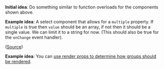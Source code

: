 **Initial idea**: Do something similar to function overloads for the components shown above.

**Example idea**: A select component that allows for a `multiple` property. If `multiple` is true then `value` should be an array, if not then it should be a single value. We can limit it to a string for now. (This should also be true for the `onChange` event handler).

([Source](https://blog.andrewbran.ch/expressive-react-component-apis-with-discriminated-unions/#props-unions-to-the-rescue))

**Example idea**: You can [use render props to determine how groups should be rendered](https://blog.andrewbran.ch/expressive-react-component-apis-with-discriminated-unions/#going-deeper-with-the-distributive-law-of-sets).
